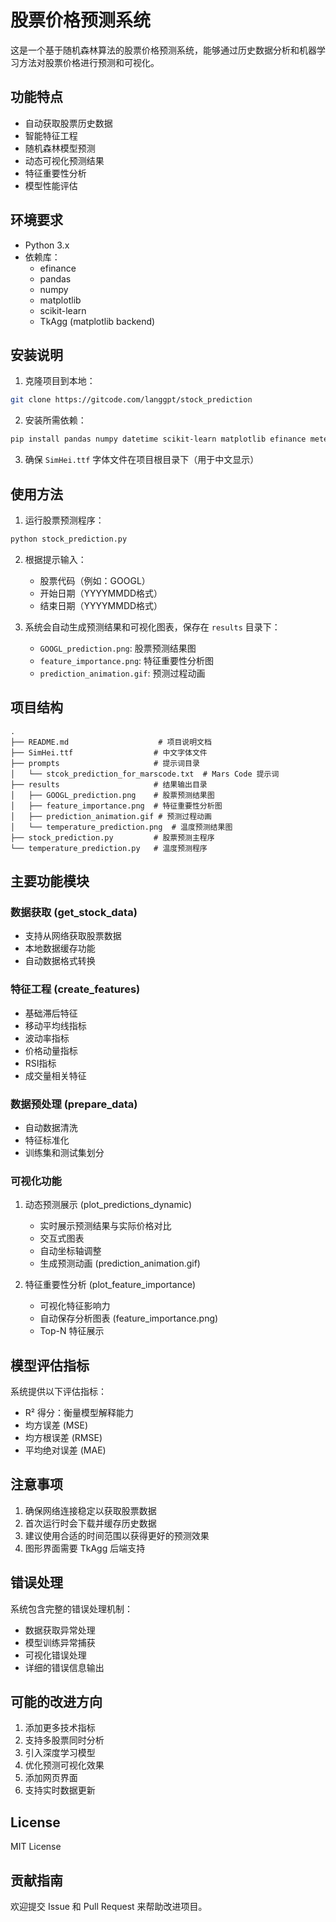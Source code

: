 # 股票价格预测系统

这是一个基于随机森林算法的股票价格预测系统，能够通过历史数据分析和机器学习方法对股票价格进行预测和可视化。

## 功能特点

- 自动获取股票历史数据
- 智能特征工程
- 随机森林模型预测
- 动态可视化预测结果
- 特征重要性分析
- 模型性能评估

## 环境要求

- Python 3.x
- 依赖库：
  - efinance
  - pandas
  - numpy
  - matplotlib
  - scikit-learn
  - TkAgg (matplotlib backend)

## 安装说明

1. 克隆项目到本地：
```bash
git clone https://gitcode.com/langgpt/stock_prediction
```

2. 安装所需依赖：
```bash
pip install pandas numpy datetime scikit-learn matplotlib efinance meteostat python-dateutil
```

3. 确保 `SimHei.ttf` 字体文件在项目根目录下（用于中文显示）

## 使用方法

1. 运行股票预测程序：
```bash
python stock_prediction.py
```

2. 根据提示输入：
   - 股票代码（例如：GOOGL）
   - 开始日期（YYYYMMDD格式）
   - 结束日期（YYYYMMDD格式）

3. 系统会自动生成预测结果和可视化图表，保存在 `results` 目录下：
   - `GOOGL_prediction.png`: 股票预测结果图
   - `feature_importance.png`: 特征重要性分析图
   - `prediction_animation.gif`: 预测过程动画

## 项目结构

```
.
├── README.md                    # 项目说明文档
├── SimHei.ttf                  # 中文字体文件
├── prompts                     # 提示词目录
│   └── stcok_prediction_for_marscode.txt  # Mars Code 提示词
├── results                     # 结果输出目录
│   ├── GOOGL_prediction.png    # 股票预测结果图
│   ├── feature_importance.png  # 特征重要性分析图
│   ├── prediction_animation.gif # 预测过程动画
│   └── temperature_prediction.png  # 温度预测结果图
├── stock_prediction.py         # 股票预测主程序
└── temperature_prediction.py   # 温度预测程序
```

## 主要功能模块

### 数据获取 (get_stock_data)
- 支持从网络获取股票数据
- 本地数据缓存功能
- 自动数据格式转换

### 特征工程 (create_features)
- 基础滞后特征
- 移动平均线指标
- 波动率指标
- 价格动量指标
- RSI指标
- 成交量相关特征

### 数据预处理 (prepare_data)
- 自动数据清洗
- 特征标准化
- 训练集和测试集划分

### 可视化功能
1. 动态预测展示 (plot_predictions_dynamic)
   - 实时展示预测结果与实际价格对比
   - 交互式图表
   - 自动坐标轴调整
   - 生成预测动画 (prediction_animation.gif)

2. 特征重要性分析 (plot_feature_importance)
   - 可视化特征影响力
   - 自动保存分析图表 (feature_importance.png)
   - Top-N 特征展示

## 模型评估指标

系统提供以下评估指标：
- R² 得分：衡量模型解释能力
- 均方误差 (MSE)
- 均方根误差 (RMSE)
- 平均绝对误差 (MAE)

## 注意事项

1. 确保网络连接稳定以获取股票数据
2. 首次运行时会下载并缓存历史数据
3. 建议使用合适的时间范围以获得更好的预测效果
4. 图形界面需要 TkAgg 后端支持

## 错误处理

系统包含完整的错误处理机制：
- 数据获取异常处理
- 模型训练异常捕获
- 可视化错误处理
- 详细的错误信息输出

## 可能的改进方向

1. 添加更多技术指标
2. 支持多股票同时分析
3. 引入深度学习模型
4. 优化预测可视化效果
5. 添加网页界面
6. 支持实时数据更新

## License

MIT License

## 贡献指南

欢迎提交 Issue 和 Pull Request 来帮助改进项目。